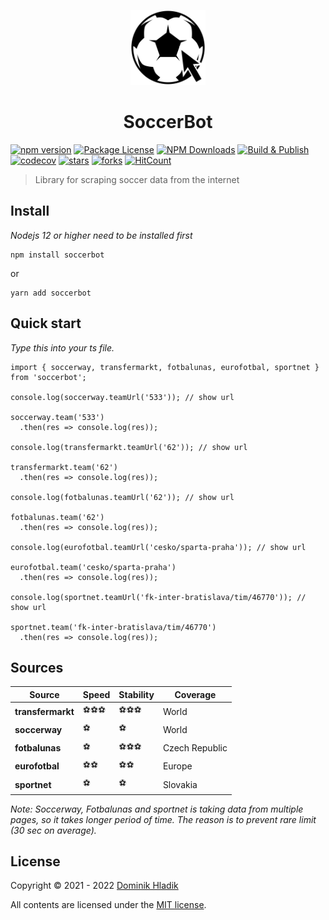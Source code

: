 <p align="center">
  <a href="https://github.com/Celtian/soccerbot" target="blank"><img src="assets/logo.svg?sanitize=true" alt="" width="120"></a>
  <h1 align="center">SoccerBot</h1>
</p>

[![npm version](https://badge.fury.io/js/soccerbot.svg)](https://badge.fury.io/js/soccerbot)
[![Package License](https://img.shields.io/npm/l/soccerbot.svg)](https://www.npmjs.com/soccerbot)
[![NPM Downloads](https://img.shields.io/npm/dm/soccerbot.svg)](https://www.npmjs.com/soccerbot)
[![Build & Publish](https://github.com/celtian/soccerbot/workflows/Build%20&%20Publish/badge.svg)](https://github.com/celtian/soccerbot/actions)
[![codecov](https://codecov.io/gh/Celtian/soccerbot/branch/master/graph/badge.svg?token=1IRUKIKM0D)](https://codecov.io/gh/celtian/soccerbot/)
[![stars](https://badgen.net/github/stars/celtian/soccerbot)](https://github.com/celtian/soccerbot/)
[![forks](https://badgen.net/github/forks/celtian/soccerbot)](https://github.com/celtian/soccerbot/)
[![HitCount](http://hits.dwyl.com/celtian/soccerbot.svg)](http://hits.dwyl.com/celtian/soccerbot)

> Library for scraping soccer data from the internet

## Install

_Nodejs 12 or higher need to be installed first_

```terminal
npm install soccerbot
```

or

```terminal
yarn add soccerbot
```

## Quick start

_Type this into your ts file._

```terminal
import { soccerway, transfermarkt, fotbalunas, eurofotbal, sportnet } from 'soccerbot';

console.log(soccerway.teamUrl('533')); // show url

soccerway.team('533')
  .then(res => console.log(res));

console.log(transfermarkt.teamUrl('62')); // show url

transfermarkt.team('62')
  .then(res => console.log(res));

console.log(fotbalunas.teamUrl('62')); // show url

fotbalunas.team('62')
  .then(res => console.log(res));

console.log(eurofotbal.teamUrl('cesko/sparta-praha')); // show url

eurofotbal.team('cesko/sparta-praha')
  .then(res => console.log(res));

console.log(sportnet.teamUrl('fk-inter-bratislava/tim/46770')); // show url

sportnet.team('fk-inter-bratislava/tim/46770')
  .then(res => console.log(res));
```

## Sources

| Source            | Speed  | Stability | Coverage       |
| ----------------- | ------ | --------- | -------------- |
| **transfermarkt** | ⚽⚽⚽ | ⚽⚽⚽    | World          |
| **soccerway**     | ⚽     | ⚽        | World          |
| **fotbalunas**    | ⚽     | ⚽⚽⚽    | Czech Republic |
| **eurofotbal**    | ⚽⚽   | ⚽⚽      | Europe         |
| **sportnet**      | ⚽     | ⚽        | Slovakia       |

_Note: Soccerway, Fotbalunas and sportnet is taking data from multiple pages, so it takes longer period of time. The reason is to prevent rare limit (30 sec on average)._

## License

Copyright &copy; 2021 - 2022 [Dominik Hladik](https://github.com/Celtian)

All contents are licensed under the [MIT license].

[mit license]: LICENSE
